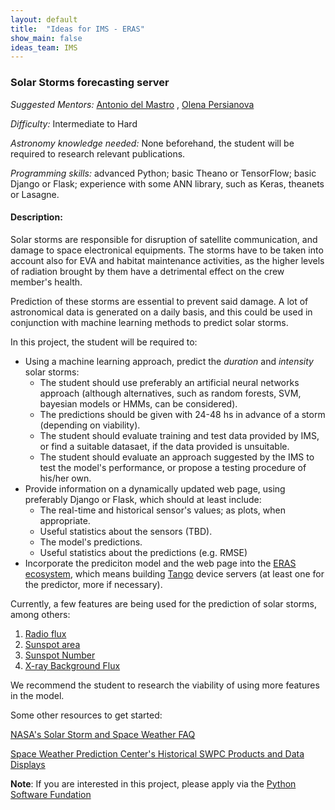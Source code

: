 ```yaml
---
layout: default
title:  "Ideas for IMS - ERAS"
show_main: false
ideas_team: IMS
---
```


### Solar Storms forecasting server

*Suggested Mentors:* [Antonio del Mastro](https://bitbucket.org/aldebran/) , [Olena Persianova](https://bitbucket.org/OPersian/)

*Difficulty:* Intermediate to Hard

*Astronomy knowledge needed:* None beforehand, the student will be required to research relevant publications.

*Programming skills:* advanced Python; basic Theano or TensorFlow; basic Django or Flask; experience with some ANN library, such as Keras, theanets or Lasagne.

#### Description:

Solar storms are responsible for disruption of satellite communication, and damage to space electronical equipments. The storms have to be taken into account also for EVA and habitat maintenance activities, as the higher levels of radiation brought by them have a detrimental effect on the crew member's health.

Prediction of these storms are essential to prevent said damage. A lot of astronomical data is generated on a daily basis, and this could be used in conjunction with machine learning methods to predict solar storms.

In this project, the student will be required to:

* Using a machine learning approach, predict the *duration* and *intensity* solar storms:
  * The student should use preferably an artificial neural networks approach (although alternatives, such as random forests, SVM, bayesian models or HMMs, can be considered).
  * The predictions should be given with 24-48 hs in advance of a storm (depending on viability).
  * The student should evaluate training and test data provided by IMS, or find a suitable datasaet, if the data provided is unsuitable.
  * The student should evaluate an approach suggested by the IMS to test the model's performance, or propose a testing procedure of his/her own.
* Provide information on a dynamically updated web page, using preferably Django or Flask, which should at least include:
  * The real-time and historical sensor's values; as plots, when appropriate.
  * Useful statistics about the sensors (TBD).
  * The model's predictions.
  * Useful statistics about the predictions (e.g. RMSE)
* Incorporate the prediciton model and the web page into the [ERAS ecosystem](https://eras.readthedocs.org/en/latest/), which means building [Tango](http://www.tango-controls.org/) device servers (at least one for the predictor, more if necessary).

Currently, a few features are being used for the prediction of solar storms, among others:

1. [Radio flux](http://www.spaceweather.gc.ca/solarflux/sx-3-en.php)
1. [Sunspot area](http://solarscience.msfc.nasa.gov/greenwch.shtml)
1. [Sunspot Number](http://sidc.oma.be/silso/datafiles)
1. [X-ray Background Flux](http://www.swpc.noaa.gov/products/goes-x-ray-flux)

We recommend the student to research the viability of using more features in the model.

Some other resources to get started:

[NASA's Solar Storm and Space Weather FAQ](http://www.nasa.gov/mission_pages/sunearth/spaceweather/index.html)

[Space Weather Prediction Center's Historical SWPC Products and Data Displays](ftp://ftp.swpc.noaa.gov/pub/warehouse/)

**Note**: If you are interested in this project, please apply via the [Python Software Fundation](https://wiki.python.org/moin/SummerOfCode/2016)
